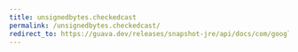 ```yaml
---
title: unsignedbytes.checkedcast
permalink: /unsignedbytes.checkedcast/
redirect_to: https://guava.dev/releases/snapshot-jre/api/docs/com/google/common/primitives/UnsignedBytes.html#checkedCast-long-
---
```

